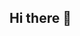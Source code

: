 ## Hi there 👋

<!--
**crnies/crnies** is a ✨ _special_ ✨ repository because its `README.md` (this file) appears on your GitHub profile.

- 🔭 I’m currently working on ... Career certifications
- 🌱 I’m currently learning ... Python, Power BI, Snowflake, and all continuous learning in between
- 👯 I’m looking to collaborate on ...

